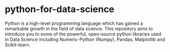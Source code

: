 # python-for-data-science
Python is a high-level programming language which has gained a remarkable growth in the field of data science. This repository aims to introduce you to some of the powerful, open-source python libraries used in Data Science including Numeric-Python (Numpy), Pandas, Matplotlib and Scikit-learn.
